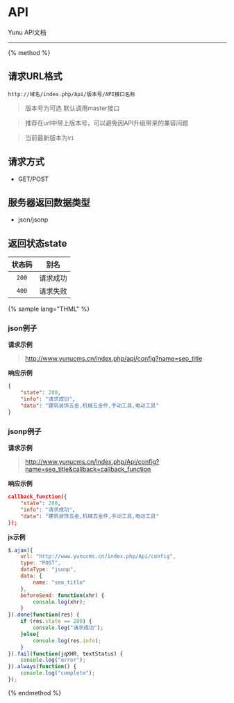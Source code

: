 # API

Yunu API文档

---

{% method %}

## 请求URL格式

    http://域名/index.php/Api/版本号/API接口名称

> 版本号为可选 默认调用master接口

> 推荐在url中带上版本号，可以避免因API升级带来的兼容问题

> 当前最新版本为`V1`

## 请求方式

* GET/POST

## 服务器返回数据类型

* json/jsonp

## 返回状态state

|状态码|别名|
|:----:|:--:|
|`200`|请求成功|
|`400`|请求失败|

{% sample lang="THML" %}

### json例子

**请求示例**

> http://www.yunucms.cn/index.php/api/config?name=seo_title

**响应示例**

```json
{
    "state": 200,
    "info": "请求成功",
    "data": "建筑装饰五金,机械五金件,手动工具,电动工具"
}
```

### jsonp例子

**请求示例**

> http://www.yunucms.cn/index.php/Api/config?name=seo_title&callback=callback_function

**响应示例**

```json
callback_function({
    "state": 200,
    "info": "请求成功",
    "data": "建筑装饰五金,机械五金件,手动工具,电动工具"
});
```

**js示例**
```js
$.ajax({
    url: "http://www.yunucms.cn/index.php/Api/config",
    type: "POST",
    dataType: "jsonp",
    data: {
        name: "seo_title"
    },
    beforeSend: function(xhr) {
        console.log(xhr);
    }
}).done(function(res) {
    if (res.state == 200) {
        console.log("请求成功");
    }else{
        console.log(res.info);
    }
}).fail(function(jqXHR, textStatus) {
    console.log("error");
}).always(function() {
    console.log("complete");
});
```

{% endmethod %}
